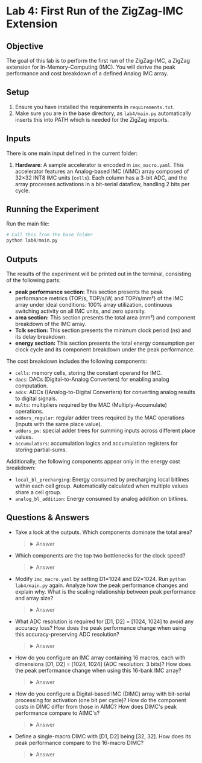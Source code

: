 # Lab 4: First Run of the ZigZag-IMC Extension

## Objective
The goal of this lab is to perform the first run of the ZigZag-IMC, a ZigZag extension for In-Memory-Computing (IMC). You will derive the peak performance and cost breakdown of a defined Analog IMC array.

## Setup
1. Ensure you have installed the requirements in `requirements.txt`.
2. Make sure you are in the base directory, as `lab4/main.py` automatically inserts this into PATH which is needed for the ZigZag imports.

## Inputs
There is one main input defined in the current folder:
1. **Hardware**: A sample accelerator is encoded in `imc_macro.yaml`. This accelerator features an Analog-based IMC (AIMC) array composed of 32×32 INT8 IMC units (`cells`). Each column has a 3-bit ADC, and the array processes activations in a bit-serial dataflow, handling 2 bits per cycle.

## Running the Experiment

Run the main file:
```python
# Call this from the base folder
python lab4/main.py
```

## Outputs
The results of the experiment will be printed out in the terminal, consisting of the following parts:

- **peak performance section:** This section presents the peak performance metrics (TOP/s, TOP/s/W, and TOP/s/mm²) of the IMC array under ideal conditions: 100% array utilization, continuous switching activity on all IMC units, and zero sparsity.
- **area section:** This section presents the total area (mm²) and component breakdown of the IMC array.
- **Tclk section:** This section presents the minimum clock period (ns) and its delay breakdown.
- **energy section:** This section presents the total energy consumption per clock cycle and its component breakdown under the peak performance.

The cost breakdown includes the following components:

- `cells`: memory cells, storing the constant operand for IMC.
- `dacs`: DACs (Digital-to-Analog Converters) for enabling analog computation.
- `adcs`: ADCs ((Analog-to-Digital Converters) for converting analog results to digital signals.
- `mults`: multipliers required by the MAC (Multiply-Accumulate) operations.
- `adders_regular`: regular adder trees required by the MAC operations (inputs with the same place value).
- `adders_pv`: special adder trees for summing inputs across different place values.
- `accumulators`: accumulation logics and accumulation registers for storing partial-sums.

Additionally, the following components appear only in the energy cost breakdown:

- `local_bl_precharging`: Energy consumed by precharging local bitlines within each cell group. Automatically calculated when multiple values share a cell group.
- `analog_bl_addition`: Energy consumed by analog addition on bitlines.

## Questions & Answers

- Take a look at the outputs. Which components dominate the total area?
    > <details>
    > <summary>Answer</summary>
    >
    > ADCs are the dominant component in area consumption, accounting for 54% of the total cost.
    >
    > </details>

- Which components are the top two bottlenecks for the clock speed?
    > <details>
    > <summary>Answer</summary>
    >
    > The ADCs are the primary bottleneck, consuming 53% of the clock cycle. The Adders_pv circuit is the secondary bottleneck, consuming 28% of the clock cycle.
    >
    > </details>

- Modify `imc_macro.yaml` by setting D1=1024 and D2=1024. Run `python lab4/main.py` again. Analyze how the peak performance changes and explain why. What is the scaling relationship between peak performance and array size?
    > <details>
    > <summary>Answer</summary>
    >
    > To set D1=1024 and D2=1024, modify the last line in `imc_macro.yaml` to `sizes: [1024, 1024]`. This change increases the array size by a factor of 1024. Then you can re-run the simulation and analyze the outputs.
    >
    > From a throughput perspective, the TOP/s increases from 0.106 to 21.6, a 204x improvement. While this gain comes from the increased parallelism, why doesn't it match the 1024-fold increase in the array size?
    >
    > The answer lies in comparing the clock periods (Tclk). The 1024×1024 IMC array operates at a clock speed 5 times slower than the 32×32 array due to the increased bitline capacitance. As a result, the TOP/s only increases by 1024/5-fold rather than the expected 1024-fold.
    >
    > From an energy perspective, the TOP/s/W increases from 6.65 to 74.1 (11x improvement). Given that TOP/s/W represents the energy efficiency per MAC operation, why will it change with the array size?
    >
    > Analysis of the energy breakdown reveals that DAC and ADC energy costs increase only 32-fold because these components are shared along rows or columns. This sharing leads to better energy amortization per MAC operation as the IMC array size increases. While components like `mults` scale linearly with array size, the overall effect results in an 11-fold improvement in TOP/s/W.
    >
    > From an area efficiency perspective, the TOP/s/mm² remains nearly constant (2.27 to 2.30). If TOP/s increases by 204-fold, why does the area efficiency (TOP/s/mm²) stay unchanged?
    >
    > The explanation lies in analyzing the area breakdown. The ADCs area increases by 32-fold. Most significantly, the multiplier area scales linearly with array size and becomes the dominant component of area consumption. These factors collectively lead to a 201x increase of the total area. While in our case the increases in area and TOP/s are coincidentally similar, determining the exact impact on TOP/s/mm² requires quantitative simulations.
    >
    > </details>

- What ADC resolution is required for [D1, D2] = [1024, 1024] to avoid any accuracy loss? How does the peak performance change when using this accuracy-preserving ADC resolution?
    > <details>
    > <summary>Answer</summary>
    >
    > Given 1024 cells per column, the required ADC resolution is log2(1024) = 10 bits. When simulated with 10-bit ADCs, all performance metrics (TOP/s, TOP/s/W, and TOP/s/mm²) decrease significantly due to ADCs becoming the dominant cost factor in area, delay, and energy consumption.
    >
    > </details>

- How do you configure an IMC array containing 16 macros, each with dimensions [D1, D2] = [1024, 1024] (ADC resolution: 3 bits)? How does the peak performance change when using this 16-bank IMC array?
    > <details>
    > <summary>Answer</summary>
    >
    > To configure a 16-macro IMC array, modify `imc_macro.yaml` by updating the following rows:
    >
    > `adc_resolution: 3`
    >
    > `dimensions: [D1, D2, D3]`
    >
    > `sizes: [1024, 1024, 16]`
    >
    > Compared to the single-macro 1024×1024 IMC, the 16-macro IMC achieves 16-fold higher TOP/s, while maintaining the same TOP/s/W and TOP/s/mm².
    >
    > </details>

- How do you configure a Digital-based IMC (DIMC) array with bit-serial processing for activation (one bit per cycle)? How do the component costs in DIMC differ from those in AIMC? How does DIMC's peak performance compare to AIMC's?
    > <details>
    > <summary>Answer</summary>
    >
    > To configure a 16-macro DIMC array, modify `imc_macro.yaml` by updating the following rows:
    >
    > `imc_type: digital`
    >
    > `bit_serial_precision: 1`
    >
    > `#  adc_resolution: 3`
    >
    > Note you need to comment out the `adc_resolution` row, as DIMC does not use ADCs.
    >
    > Comparing the 16-macro DIMC to AIMC:
    >
    > - **Component costs**: the cost of all analog components (`dacs`, `adcs`, `analog_bl_addition`) becomes zero for DIMC.
    > - **TOP/s:** DIMC achieves higher throughput due to faster clock frequency.
    > - **TOP/s/W:** DIMC shows lower efficiency due to digital addition logic overhead.
    > - **TOP/s/mm²:** Both architectures show similar efficiency but with different bottlenecks. AIMC: Limited by ADCs. DIMC: Limited by the regular adder trees (`adders_regular`).
    > 
    >
    > </details>

- Define a single-macro DIMC with [D1, D2] being [32, 32]. How does its peak performance compare to the 16-macro DIMC?
    > <details>
    > <summary>Answer</summary>
    >
    > To configure a single-macro DIMC with [D1, D2] being [32, 32], modify `imc_macro.yaml` by updating the following rows:
    >
    > `dimensions: [D1, D2]`
    >
    > `sizes: [32, 32]`
    >
    > Comparing the single-macro DIMC to the 16-macro DIMC:
    >
    > - **TOP/s:** The 16-macro DIMC achieves 16-fold higher throughput.
    > - **TOP/s/W:** The 16-macro DIMC shows slightly lower efficiency due to increased adder tree depth.
    > - **TOP/s/mm²:** Same reason as TOP/s/W. The 16-macro DIMC shows slightly lower efficiency due to increased adder tree depth.
    >
    > </details>